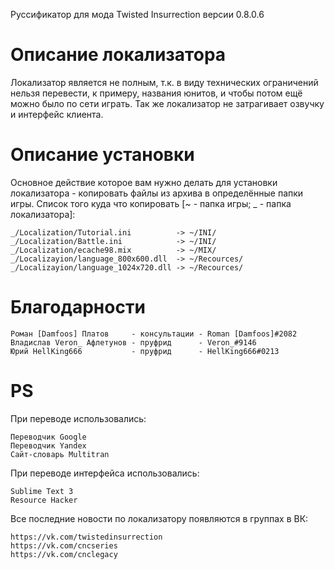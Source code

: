 Руссификатор для мода Twisted Insurrection версии 0.8.0.6

# Описание локализатора
Локализатор является не полным, т.к. в виду технических ограничений нельзя перевести, к примеру, названия юнитов, и чтобы потом ещё можно было по сети играть. Так же локализатор не затрагивает озвучку и интерфейс клиента.

# Описание установки
Основное действие которое вам нужно делать для установки локализатора - копировать файлы из архива в определённые папки игры.
Список того куда что копировать [~ - папка игры; _ - папка локализатора]:
	
	_/Localization/Tutorial.ini          -> ~/INI/
	_/Localization/Battle.ini            -> ~/INI/
	_/Localization/ecache98.mix          -> ~/MIX/
	_/Localizayion/language_800x600.dll  -> ~/Recources/
	_/Localizayion/language_1024x720.dll -> ~/Recources/

# Благодарности

	Роман [Damfoos] Платов     - консультации - Roman [Damfoos]#2082
	Владислав Veron_ Афлетунов - пруфрид      - Veron_#9146
	Юрий HellKing666           - пруфрид      - HellKing666#0213


# PS
При переводе использовались:

	Переводчик Google
	Переводчик Yandex
	Сайт-словарь Multitran

При переводе интерфейса использовались:

	Sublime Text 3
	Resource Hacker

Все последние новости по локализатору появляются в группах в ВК:

	https://vk.com/twistedinsurrection
	https://vk.com/cncseries
	https://vk.com/cnclegacy
